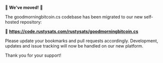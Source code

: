 🚨 **We've moved!** 🚨  

The goodmorningbitcoin.cs codebase has been migrated to our new self-hosted repository:  

🔗 **https://code.rustysats.com/rustysats/goodmorningbitcoin.cs**  

Please update your bookmarks and pull requests accordingly. Development, updates and issue tracking will now be handled on our new platform.  

Thank you for your support!  
